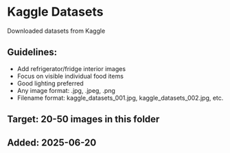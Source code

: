 # Kaggle Datasets

Downloaded datasets from Kaggle

## Guidelines:
- Add refrigerator/fridge interior images
- Focus on visible individual food items
- Good lighting preferred
- Any image format: .jpg, .jpeg, .png
- Filename format: kaggle_datasets_001.jpg, kaggle_datasets_002.jpg, etc.

## Target: 20-50 images in this folder

## Added: 2025-06-20
